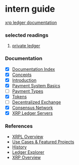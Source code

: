 #  intern guide

[xrp ledger documentation](https://xrpl.org/docs-index.html)

### selected readings

1.  [private ledger](./src/private-ledger/README.md)

### Documentation

- [x] [Documentation Index](https://xrpl.org/docs-index.html)
- [x] [Concepts](#concepts)
- [x] [Introduction](#introduction)
- [x] [Payment System Basics](#payment-system-basics)
- [ ] [Payment Types](#payment-types)
- [x] [Tokens](#tokens)
- [ ] [Decentralized Exchange](#decentralized-exchange)
- [x] [Consensus Network](#consensus-network)
- [x] [XRP Ledger Servers](#xrp-ledger-servers)

### References

- [XRPL Overview](#xrpl-overview)
- [Use Cases & Featured Projects](#use-cases--featured-projects)
- [History](#history)
- [Ledger Explorer](#ledger-explorer)
- [XRP Overview](#xrp-overview)


